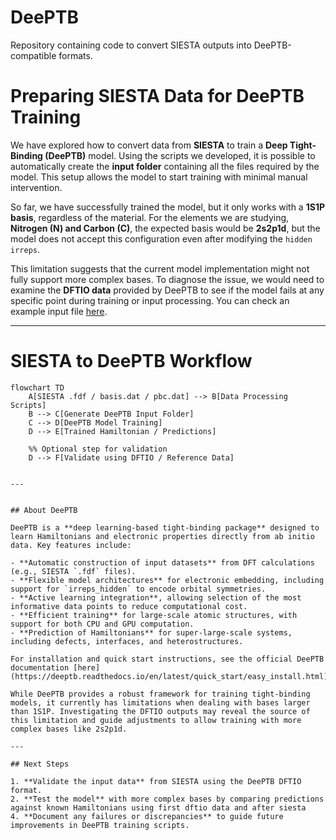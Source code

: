 # DeePTB
Repository containing code to convert SIESTA outputs into DeePTB-compatible formats.

# Preparing SIESTA Data for DeePTB Training

We have explored how to convert data from **SIESTA** to train a **Deep Tight-Binding (DeePTB)** model. Using the scripts we developed, it is possible to automatically create the **input folder** containing all the files required by the model. This setup allows the model to start training with minimal manual intervention.

So far, we have successfully trained the model, but it only works with a **1S1P basis**, regardless of the material. For the elements we are studying, **Nitrogen (N) and Carbon (C)**, the expected basis would be **2s2p1d**, but the model does not accept this configuration even after modifying the `hidden irreps`. 

This limitation suggests that the current model implementation might not fully support more complex bases. To diagnose the issue, we would need to examine the **DFTIO data** provided by DeePTB to see if the model fails at any specific point during training or input processing. You can check an example input file [here](https://github.com/floatingCatty/dftio/blob/main/test/data/abacus/INPUT).

---
# SIESTA to DeePTB Workflow

```mermaid
flowchart TD
    A[SIESTA .fdf / basis.dat / pbc.dat] --> B[Data Processing Scripts]
    B --> C[Generate DeePTB Input Folder]
    C --> D[DeePTB Model Training]
    D --> E[Trained Hamiltonian / Predictions]

    %% Optional step for validation
    D --> F[Validate using DFTIO / Reference Data]


---


## About DeePTB

DeePTB is a **deep learning-based tight-binding package** designed to learn Hamiltonians and electronic properties directly from ab initio data. Key features include:

- **Automatic construction of input datasets** from DFT calculations (e.g., SIESTA `.fdf` files).  
- **Flexible model architectures** for electronic embedding, including support for `irreps_hidden` to encode orbital symmetries.  
- **Active learning integration**, allowing selection of the most informative data points to reduce computational cost.  
- **Efficient training** for large-scale atomic structures, with support for both CPU and GPU computation.  
- **Prediction of Hamiltonians** for super-large-scale systems, including defects, interfaces, and heterostructures.

For installation and quick start instructions, see the official DeePTB documentation [here](https://deeptb.readthedocs.io/en/latest/quick_start/easy_install.html).

While DeePTB provides a robust framework for training tight-binding models, it currently has limitations when dealing with bases larger than 1S1P. Investigating the DFTIO outputs may reveal the source of this limitation and guide adjustments to allow training with more complex bases like 2s2p1d.

---

## Next Steps

1. **Validate the input data** from SIESTA using the DeePTB DFTIO format.  
2. **Test the model** with more complex bases by comparing predictions against known Hamiltonians using first dftio data and after siesta  
4. **Document any failures or discrepancies** to guide future improvements in DeePTB training scripts.

